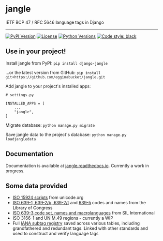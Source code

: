 # jangle

IETF BCP 47 / RFC 5646 language tags in Django

---

[![PyPI Version](https://img.shields.io/pypi/v/django-jangle.svg)](https://pypi.org/project/django-jangle/)
[![License](https://img.shields.io/pypi/l/django-jangle.svg)](https://pypi.org/project/django-jangle/)
[![Python Versions](https://img.shields.io/pypi/pyversions/django-jangle.svg)](https://pypi.org/project/django-jangle/)
[![Code style: black](https://img.shields.io/badge/code%20style-black-000000.svg)](https://github.com/psf/black)

## Use in your project!

Install jangle from PyPI: 
`pip install django-jangle`

...or the latest version from GitHub:
`pip install git+https://github.com/egginabucket/jangle.git`

Add jangle to your project's installed apps:
```
# settings.py

INSTALLED_APPS = [
    ...
    "jangle",
]
```

Migrate database:
`python manage.py migrate`

Save jangle data to the project's database:
`python manage.py loadjangledata`

## Documentation

Documentation is available at [jangle.readthedocs.io](https://jangle.readthedocs.io/en/latest/). Currently a work in progress.

## Some data provided

- [ISO 15924 scripts](https://www.unicode.org/iso15924/) from unicode.org
- [ISO 639-1, 639-2/b, 639-2/t](https://www.loc.gov/standards/iso639-2/langhome.html) and [639-5](https://www.loc.gov/standards/iso639-5/) codes and names from the Library of Congress
- [ISO 639-3 code set, names and macrolanguages](https://iso639-3.sil.org/code_tables/download_tables) from SIL International
- ISO 3166-1 and UN M.49 regions - currently a WIP
- Full [IANA subtag registry](https://www.iana.org/assignments/language-subtag-registry/language-subtag-registry) saved across various tables, including grandfathered and redundant tags. Linked with other standards and used to construct and verify language tags
